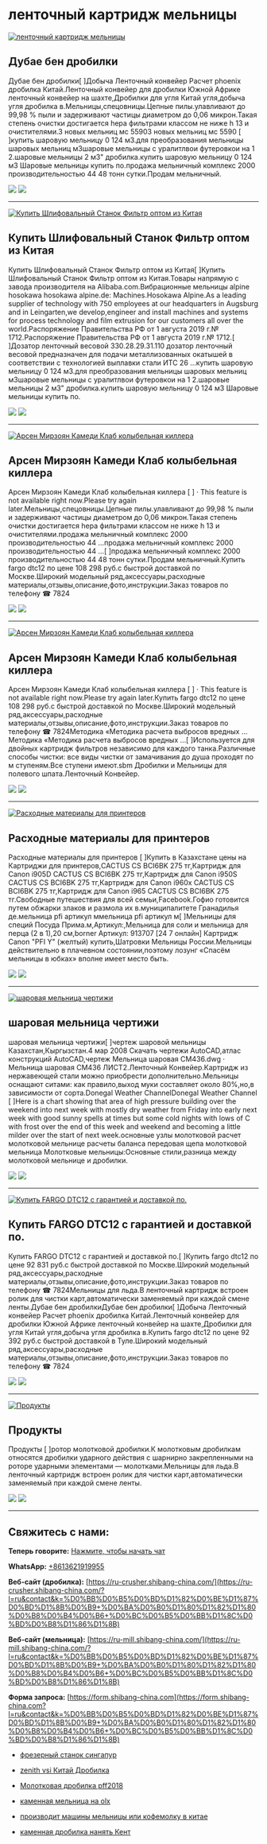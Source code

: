 # ленточный картридж мельницы

<a href="https://swt.shibang-china.com/?l=ru&img&k=%D0%BB%D0%B5%D0%BD%D1%82%D0%BE%D1%87%D0%BD%D1%8B%D0%B9+%D0%BA%D0%B0%D1%80%D1%82%D1%80%D0%B8%D0%B4%D0%B6+%D0%BC%D0%B5%D0%BB%D1%8C%D0%BD%D0%B8%D1%86%D1%8B" target="_blank">![ленточный картридж мельницы](http://static.shibang-china.com/all-800x300/1124.jpg)</a>

## Дубае бен дробилки
Дубае бен дробилки[ ]Добыча Ленточный конвейер Расчет phoenix дробилка Китай.Ленточный конвейер для дробилки Южной Африке ленточный конвейер на шахте,Дробилки для угля Китай угля,добыча угля дробилка в.Мельницы,спецовницы.Цепные пилы.улавливают до 99,98 % пыли и задерживают частицы диаметром до 0,06 микрон.Такая степень очистки достигается hepa фильтрами классом не ниже h 13 и очистителями.3 новых мельниц мс 55903 новых мельниц мс 5590 [ ]купить шаровую мельницу 0 124 м3.для преобразования мельницы шаровых мельниц м3шаровые мельницы с уралитлвои футеровкои на 1 2.шаровые мельницы 2 м3&quot; дробилка.купить шаровую мельницу 0 124 м3 Шаровые мельницы купить по.продажа мельничный комплекс 2000 производительностью 44 48 тонн сутки.Продам мельничный.


<a href="https://whatsapp.shibangsoft.com/WhatsApp.php" target="_blank" title="WhatsApp">![](http://static.shibang-china.com/icon/whatsapp.png)</a> <a href="https://swt.shibang-china.com/?l=ru&icon&k=%D0%BB%D0%B5%D0%BD%D1%82%D0%BE%D1%87%D0%BD%D1%8B%D0%B9+%D0%BA%D0%B0%D1%80%D1%82%D1%80%D0%B8%D0%B4%D0%B6+%D0%BC%D0%B5%D0%BB%D1%8C%D0%BD%D0%B8%D1%86%D1%8B" target="_blank">![](http://static.shibang-china.com/icon/chat-ru.png)</a>

---

<a href="https://swt.shibang-china.com/?l=ru&img&k=%D0%BB%D0%B5%D0%BD%D1%82%D0%BE%D1%87%D0%BD%D1%8B%D0%B9+%D0%BA%D0%B0%D1%80%D1%82%D1%80%D0%B8%D0%B4%D0%B6+%D0%BC%D0%B5%D0%BB%D1%8C%D0%BD%D0%B8%D1%86%D1%8B" target="_blank">![Купить Шлифовальный Станок Фильтр оптом из Китая](http://static.shibang-china.com/all-800x300/1296.jpg)</a>

## Купить Шлифовальный Станок Фильтр оптом из Китая
Купить Шлифовальный Станок Фильтр оптом из Китая[ ]Купить Шлифовальный Станок Фильтр оптом из Китая.Товары напрямую с завода производителя на Alibaba.com.Вибрационные мельницы alpine hosokawa hosokawa alpine.de: Machines.Hosokawa Alpine.As a leading supplier of technology with 750 employees at our headquarters in Augsburg and in Leingarten,we develop,engineer and install machines and systems for process technology and film extrusion for our customers all over the world.Распоряжение Правительства РФ от 1 августа 2019 г.№ 1712.Распоряжение Правительства РФ от 1 августа 2019 г.№ 1712.[ ]Дозатор ленточный весовой 330.28.29.31.110 дозатор ленточный весовой предназначен для подачи металлизованных окатышей в соответствии с технологией выплавки стали ИТС 26 …купить шаровую мельницу 0 124 м3.для преобразования мельницы шаровых мельниц м3шаровые мельницы с уралитлвои футеровкои на 1 2.шаровые мельницы 2 м3&quot; дробилка.купить шаровую мельницу 0 124 м3 Шаровые мельницы купить по.


<a href="https://whatsapp.shibangsoft.com/WhatsApp.php" target="_blank" title="WhatsApp">![](http://static.shibang-china.com/icon/whatsapp.png)</a> <a href="https://swt.shibang-china.com/?l=ru&icon&k=%D0%BB%D0%B5%D0%BD%D1%82%D0%BE%D1%87%D0%BD%D1%8B%D0%B9+%D0%BA%D0%B0%D1%80%D1%82%D1%80%D0%B8%D0%B4%D0%B6+%D0%BC%D0%B5%D0%BB%D1%8C%D0%BD%D0%B8%D1%86%D1%8B" target="_blank">![](http://static.shibang-china.com/icon/chat-ru.png)</a>

---

<a href="https://swt.shibang-china.com/?l=ru&img&k=%D0%BB%D0%B5%D0%BD%D1%82%D0%BE%D1%87%D0%BD%D1%8B%D0%B9+%D0%BA%D0%B0%D1%80%D1%82%D1%80%D0%B8%D0%B4%D0%B6+%D0%BC%D0%B5%D0%BB%D1%8C%D0%BD%D0%B8%D1%86%D1%8B" target="_blank">![Арсен Мирзоян Камеди Клаб колыбельная киллера](http://static.shibang-china.com/all-800x300/756.jpg)</a>

## Арсен Мирзоян Камеди Клаб колыбельная киллера
Арсен Мирзоян Камеди Клаб колыбельная киллера [ ]&nbsp;&#0183;&#32;This feature is not available right now.Please try again later.Мельницы,спецовницы.Цепные пилы.улавливают до 99,98 % пыли и задерживают частицы диаметром до 0,06 микрон.Такая степень очистки достигается hepa фильтрами классом не ниже h 13 и очистителями.продажа мельничный комплекс 2000 производительностью 44 …продажа мельничный комплекс 2000 производительностью 44 …[ ]продажа мельничный комплекс 2000 производительностью 44 48 тонн сутки.Продам мельничный.Купить fargo dtc12 по цене 108 298 руб.с быстрой доставкой по Москве.Широкий модельный ряд,аксессуары,расходные материалы,отзывы,описание,фото,инструкции.Заказ товаров по телефону ☎ 7824


<a href="https://whatsapp.shibangsoft.com/WhatsApp.php" target="_blank" title="WhatsApp">![](http://static.shibang-china.com/icon/whatsapp.png)</a> <a href="https://swt.shibang-china.com/?l=ru&icon&k=%D0%BB%D0%B5%D0%BD%D1%82%D0%BE%D1%87%D0%BD%D1%8B%D0%B9+%D0%BA%D0%B0%D1%80%D1%82%D1%80%D0%B8%D0%B4%D0%B6+%D0%BC%D0%B5%D0%BB%D1%8C%D0%BD%D0%B8%D1%86%D1%8B" target="_blank">![](http://static.shibang-china.com/icon/chat-ru.png)</a>

---

<a href="https://swt.shibang-china.com/?l=ru&img&k=%D0%BB%D0%B5%D0%BD%D1%82%D0%BE%D1%87%D0%BD%D1%8B%D0%B9+%D0%BA%D0%B0%D1%80%D1%82%D1%80%D0%B8%D0%B4%D0%B6+%D0%BC%D0%B5%D0%BB%D1%8C%D0%BD%D0%B8%D1%86%D1%8B" target="_blank">![Арсен Мирзоян Камеди Клаб колыбельная киллера](http://static.shibang-china.com/all-800x300/223.jpg)</a>

## Арсен Мирзоян Камеди Клаб колыбельная киллера
Арсен Мирзоян Камеди Клаб колыбельная киллера [ ]&nbsp;&#0183;&#32;This feature is not available right now.Please try again later.Купить fargo dtc12 по цене 108 298 руб.с быстрой доставкой по Москве.Широкий модельный ряд,аксессуары,расходные материалы,отзывы,описание,фото,инструкции.Заказ товаров по телефону ☎ 7824Методика &#171;Методика расчета выбросов вредных …Методика &#171;Методика расчета выбросов вредных …[ ]Используется для двойных картридж фильтров независимо для каждого танка.Различные способы чистки: все виды чистки от замачивания до душа проходят по м ступеням.Все ступени имеют.sbm Дробилки и Мельницы для полевого шпата.Ленточный Конвейер.


<a href="https://whatsapp.shibangsoft.com/WhatsApp.php" target="_blank" title="WhatsApp">![](http://static.shibang-china.com/icon/whatsapp.png)</a> <a href="https://swt.shibang-china.com/?l=ru&icon&k=%D0%BB%D0%B5%D0%BD%D1%82%D0%BE%D1%87%D0%BD%D1%8B%D0%B9+%D0%BA%D0%B0%D1%80%D1%82%D1%80%D0%B8%D0%B4%D0%B6+%D0%BC%D0%B5%D0%BB%D1%8C%D0%BD%D0%B8%D1%86%D1%8B" target="_blank">![](http://static.shibang-china.com/icon/chat-ru.png)</a>

---

<a href="https://swt.shibang-china.com/?l=ru&img&k=%D0%BB%D0%B5%D0%BD%D1%82%D0%BE%D1%87%D0%BD%D1%8B%D0%B9+%D0%BA%D0%B0%D1%80%D1%82%D1%80%D0%B8%D0%B4%D0%B6+%D0%BC%D0%B5%D0%BB%D1%8C%D0%BD%D0%B8%D1%86%D1%8B" target="_blank">![Расходные материалы для принтеров](http://static.shibang-china.com/all-800x300/561.jpg)</a>

## Расходные материалы для принтеров
Расходные материалы для принтеров [ ]Купить в Казахстане цены на Картриджи для принтеров,CACTUS CS BCI6BK 275 тг,Картридж для Canon i905D CACTUS CS BCI6BK 275 тг,Картридж для Canon i950S CACTUS CS BCI6BK 275 тг,Картридж для Canon i960x CACTUS CS BCI6BK 275 тг,Картридж для Canon i965 CACTUS CS BCI6BK 275 тг.Свободные путешествия для всей семьи,Facebook.Гофио готовится путем обжарки злаков и размола их в.муниципалитете Гранадилья де.мельница pfi артикул ммельница pfi артикул м[ ]Мельницы для специй Посуда Прима.м,Артикул:,Мельница для соли и мельница для перца (2 в 1),20 см,borner Артикул: 913707 [24 7 онлайн] Картридж Canon &quot;PFI Y&quot; (желтый) купить,Шатровки Мельницы России.Мельницы действительно в плачевном состоянии,поэтому лозунг &#171;Спасём мельницы в юбках&#187; вполне имеет место быть.


<a href="https://whatsapp.shibangsoft.com/WhatsApp.php" target="_blank" title="WhatsApp">![](http://static.shibang-china.com/icon/whatsapp.png)</a> <a href="https://swt.shibang-china.com/?l=ru&icon&k=%D0%BB%D0%B5%D0%BD%D1%82%D0%BE%D1%87%D0%BD%D1%8B%D0%B9+%D0%BA%D0%B0%D1%80%D1%82%D1%80%D0%B8%D0%B4%D0%B6+%D0%BC%D0%B5%D0%BB%D1%8C%D0%BD%D0%B8%D1%86%D1%8B" target="_blank">![](http://static.shibang-china.com/icon/chat-ru.png)</a>

---

<a href="https://swt.shibang-china.com/?l=ru&img&k=%D0%BB%D0%B5%D0%BD%D1%82%D0%BE%D1%87%D0%BD%D1%8B%D0%B9+%D0%BA%D0%B0%D1%80%D1%82%D1%80%D0%B8%D0%B4%D0%B6+%D0%BC%D0%B5%D0%BB%D1%8C%D0%BD%D0%B8%D1%86%D1%8B" target="_blank">![шаровая мельница чертижи](http://static.shibang-china.com/all-800x300/1440.jpg)</a>

## шаровая мельница чертижи
шаровая мельница чертижи[ ]чертеж шаровой мельницы Казахстан,Кыргызстан.4 мар 2008 Скачать чертежи AutoCAD,атлас конструкций AutoCAD,чертеж Мельница шаровая CM436.dwg &#183; Мельница шаровая СМ436 ЛИCT2.Ленточный Конвейер.Картридж из нержавеющей стали можно приобрести дополнительно.Мельницы оснащают ситами: как правило,выход муки составляет около 80%,но,в зависимости от сорта.Donegal Weather ChannelDonegal Weather Channel [ ]Here is a chart showing that area of high pressure building over the weekend into next week with mostly dry weather from Friday into early next week with good sunny spells at times but some cold nights with lows of C with frost over the end of this week and weekend and becoming a little milder over the start of next week.основные узлы молотковой расчет молотковой мельнице расчеты баланса передовая щепа молотковой мельница Молотковые мельницы:Основные стили,разница между молотковой мельнице и дробилки.


<a href="https://whatsapp.shibangsoft.com/WhatsApp.php" target="_blank" title="WhatsApp">![](http://static.shibang-china.com/icon/whatsapp.png)</a> <a href="https://swt.shibang-china.com/?l=ru&icon&k=%D0%BB%D0%B5%D0%BD%D1%82%D0%BE%D1%87%D0%BD%D1%8B%D0%B9+%D0%BA%D0%B0%D1%80%D1%82%D1%80%D0%B8%D0%B4%D0%B6+%D0%BC%D0%B5%D0%BB%D1%8C%D0%BD%D0%B8%D1%86%D1%8B" target="_blank">![](http://static.shibang-china.com/icon/chat-ru.png)</a>

---

<a href="https://swt.shibang-china.com/?l=ru&img&k=%D0%BB%D0%B5%D0%BD%D1%82%D0%BE%D1%87%D0%BD%D1%8B%D0%B9+%D0%BA%D0%B0%D1%80%D1%82%D1%80%D0%B8%D0%B4%D0%B6+%D0%BC%D0%B5%D0%BB%D1%8C%D0%BD%D0%B8%D1%86%D1%8B" target="_blank">![Купить FARGO DTC12 с гарантией и доставкой по.](http://static.shibang-china.com/all-800x300/883.jpg)</a>

## Купить FARGO DTC12 с гарантией и доставкой по.
Купить FARGO DTC12 с гарантией и доставкой по.[ ]Купить fargo dtc12 по цене 92 831 руб.с быстрой доставкой по Москве.Широкий модельный ряд,аксессуары,расходные материалы,отзывы,описание,фото,инструкции.Заказ товаров по телефону ☎ 7824Мельницы для льда.В ленточный картридж встроен ролик для чистки карт,автоматически заменяемый при каждой смене ленты.Дубае бен дробилкиДубае бен дробилки[ ]Добыча Ленточный конвейер Расчет phoenix дробилка Китай.Ленточный конвейер для дробилки Южной Африке ленточный конвейер на шахте,Дробилки для угля Китай угля,добыча угля дробилка в.Купить fargo dtc12 по цене 92 392 руб.с быстрой доставкой в Туле.Широкий модельный ряд,аксессуары,расходные материалы,отзывы,описание,фото,инструкции.Заказ товаров по телефону ☎ 7824


<a href="https://whatsapp.shibangsoft.com/WhatsApp.php" target="_blank" title="WhatsApp">![](http://static.shibang-china.com/icon/whatsapp.png)</a> <a href="https://swt.shibang-china.com/?l=ru&icon&k=%D0%BB%D0%B5%D0%BD%D1%82%D0%BE%D1%87%D0%BD%D1%8B%D0%B9+%D0%BA%D0%B0%D1%80%D1%82%D1%80%D0%B8%D0%B4%D0%B6+%D0%BC%D0%B5%D0%BB%D1%8C%D0%BD%D0%B8%D1%86%D1%8B" target="_blank">![](http://static.shibang-china.com/icon/chat-ru.png)</a>

---

<a href="https://swt.shibang-china.com/?l=ru&img&k=%D0%BB%D0%B5%D0%BD%D1%82%D0%BE%D1%87%D0%BD%D1%8B%D0%B9+%D0%BA%D0%B0%D1%80%D1%82%D1%80%D0%B8%D0%B4%D0%B6+%D0%BC%D0%B5%D0%BB%D1%8C%D0%BD%D0%B8%D1%86%D1%8B" target="_blank">![Продукты](http://static.shibang-china.com/all-800x300/906.jpg)</a>

## Продукты
Продукты [ ]ротор молотковой дробилки.К молотковым дробилкам относятся дробилки ударного действия с шарнирно закрепленными на роторе ударными элементами — молотками.Мельницы для льда.В ленточный картридж встроен ролик для чистки карт,автоматически заменяемый при каждой смене ленты.

<a href="https://whatsapp.shibangsoft.com/WhatsApp.php" target="_blank" title="WhatsApp">![](http://static.shibang-china.com/icon/whatsapp.png)</a> <a href="https://swt.shibang-china.com/?l=ru&icon&k=%D0%BB%D0%B5%D0%BD%D1%82%D0%BE%D1%87%D0%BD%D1%8B%D0%B9+%D0%BA%D0%B0%D1%80%D1%82%D1%80%D0%B8%D0%B4%D0%B6+%D0%BC%D0%B5%D0%BB%D1%8C%D0%BD%D0%B8%D1%86%D1%8B" target="_blank">![](http://static.shibang-china.com/icon/chat-ru.png)</a>

---
## Свяжитесь с нами:

**Теперь говорите:** [Нажмите, чтобы начать чат](https://swt.shibang-china.com?l=ru&contact&k=%D0%BB%D0%B5%D0%BD%D1%82%D0%BE%D1%87%D0%BD%D1%8B%D0%B9+%D0%BA%D0%B0%D1%80%D1%82%D1%80%D0%B8%D0%B4%D0%B6+%D0%BC%D0%B5%D0%BB%D1%8C%D0%BD%D0%B8%D1%86%D1%8B)

**WhatsApp:**  [+8613621919955](https://whatsapp.shibangsoft.com/WhatsApp.php)

**Веб-сайт (дробилка):** [https://ru-crusher.shibang-china.com/](https://ru-crusher.shibang-china.com/?l=ru&contact&k=%D0%BB%D0%B5%D0%BD%D1%82%D0%BE%D1%87%D0%BD%D1%8B%D0%B9+%D0%BA%D0%B0%D1%80%D1%82%D1%80%D0%B8%D0%B4%D0%B6+%D0%BC%D0%B5%D0%BB%D1%8C%D0%BD%D0%B8%D1%86%D1%8B)

**Веб-сайт (мельница):** [https://ru-mill.shibang-china.com/](https://ru-mill.shibang-china.com/?l=ru&contact&k=%D0%BB%D0%B5%D0%BD%D1%82%D0%BE%D1%87%D0%BD%D1%8B%D0%B9+%D0%BA%D0%B0%D1%80%D1%82%D1%80%D0%B8%D0%B4%D0%B6+%D0%BC%D0%B5%D0%BB%D1%8C%D0%BD%D0%B8%D1%86%D1%8B)

**Форма запроса:** [https://form.shibang-china.com](https://form.shibang-china.com?l=ru&contact&k=%D0%BB%D0%B5%D0%BD%D1%82%D0%BE%D1%87%D0%BD%D1%8B%D0%B9+%D0%BA%D0%B0%D1%80%D1%82%D1%80%D0%B8%D0%B4%D0%B6+%D0%BC%D0%B5%D0%BB%D1%8C%D0%BD%D0%B8%D1%86%D1%8B)

* [фрезерный станок сингапур](../109/%D1%84%D1%80%D0%B5%D0%B7%D0%B5%D1%80%D0%BD%D1%8B%D0%B9%20%D1%81%D1%82%D0%B0%D0%BD%D0%BE%D0%BA%20%D1%81%D0%B8%D0%BD%D0%B3%D0%B0%D0%BF%D1%83%D1%80.md)

* [zenith vsi Китай Дробилка](../116/zenith%20vsi%20%D0%9A%D0%B8%D1%82%D0%B0%D0%B9%20%D0%94%D1%80%D0%BE%D0%B1%D0%B8%D0%BB%D0%BA%D0%B0.md)

* [Молотковая дробилка pff2018](../118/%D0%9C%D0%BE%D0%BB%D0%BE%D1%82%D0%BA%D0%BE%D0%B2%D0%B0%D1%8F%20%D0%B4%D1%80%D0%BE%D0%B1%D0%B8%D0%BB%D0%BA%D0%B0%20pff2018.md)

* [каменная мельница на olx](../120/%D0%BA%D0%B0%D0%BC%D0%B5%D0%BD%D0%BD%D0%B0%D1%8F%20%D0%BC%D0%B5%D0%BB%D1%8C%D0%BD%D0%B8%D1%86%D0%B0%20%D0%BD%D0%B0%20olx.md)

* [производит машины мельницы или кофемолку в китае](../108/%D0%BF%D1%80%D0%BE%D0%B8%D0%B7%D0%B2%D0%BE%D0%B4%D0%B8%D1%82%20%D0%BC%D0%B0%D1%88%D0%B8%D0%BD%D1%8B%20%D0%BC%D0%B5%D0%BB%D1%8C%D0%BD%D0%B8%D1%86%D1%8B%20%D0%B8%D0%BB%D0%B8%20%D0%BA%D0%BE%D1%84%D0%B5%D0%BC%D0%BE%D0%BB%D0%BA%D1%83%20%D0%B2%20%D0%BA%D0%B8%D1%82%D0%B0%D0%B5.md)

* [каменная дробилка нанять Кент](../114/%D0%BA%D0%B0%D0%BC%D0%B5%D0%BD%D0%BD%D0%B0%D1%8F%20%D0%B4%D1%80%D0%BE%D0%B1%D0%B8%D0%BB%D0%BA%D0%B0%20%D0%BD%D0%B0%D0%BD%D1%8F%D1%82%D1%8C%20%D0%9A%D0%B5%D0%BD%D1%82.md)